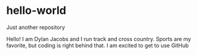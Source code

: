 # hello-world
Just another repository

Hello! I am Dylan Jacobs and I run track and cross country. Sports are my favorite, but coding is right behind that.
I am excited to get to use GitHub
